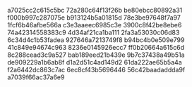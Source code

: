 a7025cc2c615c5bc
72a280c64f13f26b
be80ebcc80892a31
f000b997c287075e
b913124b5a01815d
78e3be97648f7a97
1fcf6b46afbe566a
c3e3aaeec6985c3e
3900c8f42be8ebe6
74a42314558383c9
4d34af21ca1ba111
2fa3a53030c06d83
6c34d4c1b53fadea
927646a7213749f8
b94bc4b0e509e799
41c849e94674c963
8236e0145926ecc7
ff0b20664a615c6d
8c288cead3c9a527
bab189eed21b439e
9b7c37438a49b51a
de909229a1b6ab8f
d1a2d51c4ad149d2
61da222ae65b5a4a
f2a6442dc863c7ac
6ec8cf43b5696446
56c42baadaddda9f
a7039f66ac37a6e9
